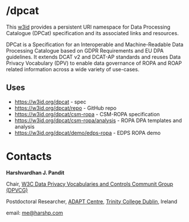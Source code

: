 # /dpcat

This [w3id](https://w3id.org/) provides a persistent URI namespace for Data Processing Catalogue (DPCat) specification and its associated links and resources.

DPCat is a Specification for an Interoperable and Machine-Readable Data Processing Catalogue based on GDPR Requirements and EU DPA guidelines. It extends DCAT v2 and DCAT-AP standards and reuses Data Privacy Vocabulary (DPV) to enable data governance of ROPA and ROAP related information across a wide variety of use-cases.

## Uses

- https://w3id.org/dpcat - spec
- https://w3id.org/dpcat/repo - GitHub repo
- https://w3id.org/dpcat/csm-ropa - CSM-ROPA specification
- https://w3id.org/dpcat/csm-ropa/analysis - ROPA DPA templates and analysis
- https://w3id.org/dpcat/demo/edps-ropa - EDPS ROPA demo

# Contacts

**Harshvardhan J. Pandit**

Chair, [W3C Data Privacy Vocabularies and Controls Communit Group (DPVCG)](https://www.w3.org/community/dpvcg/)

Postdoctoral Researcher, [ADAPT Centre](https://www.adaptcentre.ie/), [Trinity College Dublin](https://www.tcd.ie/), Ireland

email: [me@harshp.com](mailto:me@harshp.com)
